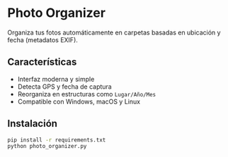 # Photo Organizer

Organiza tus fotos automáticamente en carpetas basadas en ubicación y fecha (metadatos EXIF).

## Características
- Interfaz moderna y simple
- Detecta GPS y fecha de captura
- Reorganiza en estructuras como `Lugar/Año/Mes`
- Compatible con Windows, macOS y Linux

## Instalación

```bash
pip install -r requirements.txt
python photo_organizer.py

